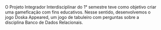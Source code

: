 O Projeto Integrador Interdisciplinar do 1° semestre teve como objetivo criar uma gameficação com fins educativos. Nesse sentido, desenvolvemos o jogo Doska Appeared, um jogo de tabuleiro com perguntas sobre a disciplina Banco de Dados Relacionais. 